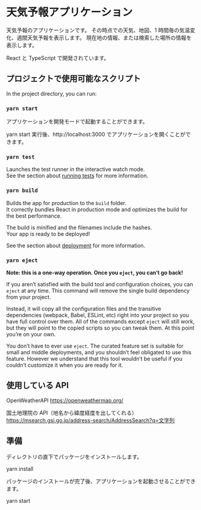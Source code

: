 # 天気予報アプリケーション

天気予報のアプリケーションです。
その時点での天気、地図、1 時間毎の気温変化、週間天気予報を表示します。
現在地の情報、または検索した場所の情報を表示します。

React と TypeScript で開発されています。

## プロジェクトで使用可能なスクリプト

In the project directory, you can run:

### `yarn start`

アプリケーションを開発モードで起動することができます。

yarn start 実行後、http://localhost:3000 でアプリケーションを開くことができます。

### `yarn test`

Launches the test runner in the interactive watch mode.\
See the section about [running tests](https://facebook.github.io/create-react-app/docs/running-tests) for more information.

### `yarn build`

Builds the app for production to the `build` folder.\
It correctly bundles React in production mode and optimizes the build for the best performance.

The build is minified and the filenames include the hashes.\
Your app is ready to be deployed!

See the section about [deployment](https://facebook.github.io/create-react-app/docs/deployment) for more information.

### `yarn eject`

**Note: this is a one-way operation. Once you `eject`, you can’t go back!**

If you aren’t satisfied with the build tool and configuration choices, you can `eject` at any time. This command will remove the single build dependency from your project.

Instead, it will copy all the configuration files and the transitive dependencies (webpack, Babel, ESLint, etc) right into your project so you have full control over them. All of the commands except `eject` will still work, but they will point to the copied scripts so you can tweak them. At this point you’re on your own.

You don’t have to ever use `eject`. The curated feature set is suitable for small and middle deployments, and you shouldn’t feel obligated to use this feature. However we understand that this tool wouldn’t be useful if you couldn’t customize it when you are ready for it.

## 使用している API

OpenWeatherAPI
https://openweathermap.org/

国土地理院の API（地名から緯度経度を出してくれる）
https://msearch.gsi.go.jp/address-search/AddressSearch?q=文字列

## 準備

ディレクトリの直下でパッケージをインストールします。

yarn install

パッケージのインストールが完了後、アプリケーションを起動させることができます。

yarn start
